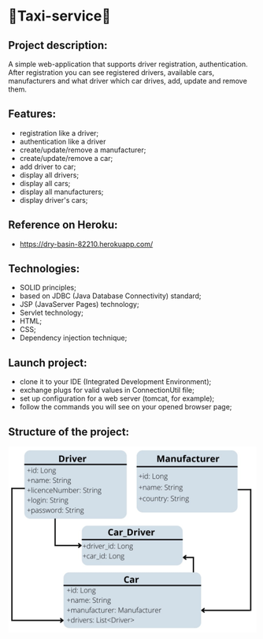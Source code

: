 # 🚖Taxi-service🚖
## Project description:

A simple web-application that supports driver registration, authentication. After registration you can see registered drivers, available cars, manufacturers and what driver which car drives, add, update and remove them. 

## Features:
- registration like a driver;
- authentication like a driver
- create/update/remove a manufacturer;
- create/update/remove a car;
- add driver to car;
- display all drivers;
- display all cars;
- display all manufacturers;
- display driver's cars;
## Reference on Heroku:
- https://dry-basin-82210.herokuapp.com/
## Technologies:
- SOLID principles;
- based on JDBC (Java Database Connectivity) standard;
- JSP (JavaServer Pages) technology;
- Servlet technology;
- HTML;
- CSS;
- Dependency injection technique;
## Launch project:
- clone it to your IDE (Integrated Development Environment);
- exchange plugs for valid values in ConnectionUtil file;
- set up configuration for a web server (tomcat, for example);
- follow the commands you will see on your opened browser page;
## Structure of the project:
![diagram](img.png)